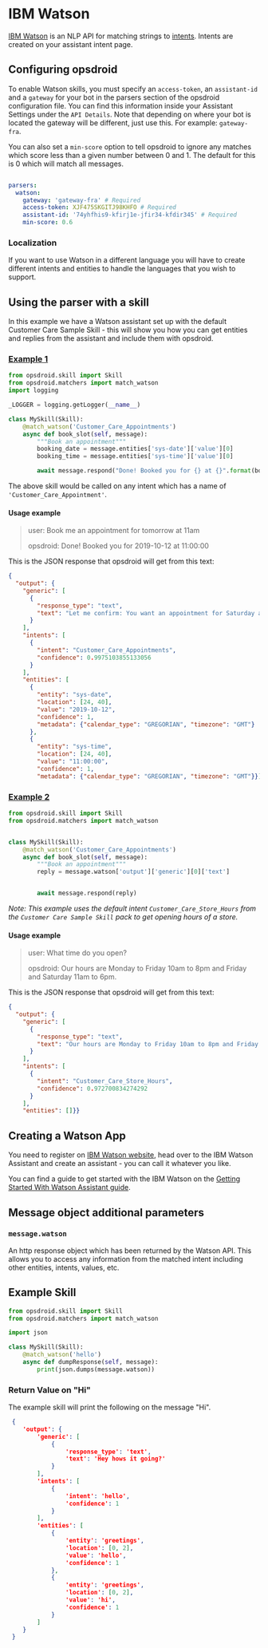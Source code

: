 # IBM Watson

[IBM Watson](https://www.ibm.com/watson) is an NLP API for matching strings to [intents](https://cloud.ibm.com/docs/services/assistant?topic=assistant-intents). Intents are created on your assistant intent page.

## Configuring opsdroid

To enable Watson skills, you must specify an `access-token`, an `assistant-id` and a `gateway` for your bot in the parsers section of the opsdroid configuration file.
You can find this information inside your Assistant Settings under the `API Details`. Note that depending on where your bot is located the gateway will be different, just use this. For example: `gateway-fra`.

You can also set a `min-score` option to tell opsdroid to ignore any matches which score less than a given number between 0 and 1. The default for this is 0 which will match all messages.

```yaml

parsers:
  watson:
    gateway: 'gateway-fra' # Required
    access-token: XJF475SKGITJ98KHFO # Required
    assistant-id: '74yhfhis9-kfirj1e-jfir34-kfdir345' # Required
    min-score: 0.6
```

### Localization

If you want to use Watson in a different language you will have to create different intents and entities to handle the languages that you wish to support.

## Using the parser with a skill

In this example we have a Watson assistant set up with the default Customer Care Sample Skill - this will show you how you can get entities and replies from the assistant and include them with opsdroid.

### [Example 1](#example1)

```python
from opsdroid.skill import Skill
from opsdroid.matchers import match_watson
import logging

_LOGGER = logging.getLogger(__name__)

class MySkill(Skill):
    @match_watson('Customer_Care_Appointments')
    async def book_slot(self, message):
        """Book an appointment"""
        booking_date = message.entities['sys-date']['value'][0]
        booking_time = message.entities['sys-time']['value'][0]

        await message.respond("Done! Booked you for {} at {}".format(booking_date, booking_time))
```

The above skill would be called on any intent which has a name of `'Customer_Care_Appointment'`.

#### Usage example

> user: Book me an appointment for tomorrow at 11am
>
> opsdroid: Done! Booked you for 2019-10-12 at 11:00:00

This is the JSON response that opsdroid will get from this text:

```json
{
  "output": {
    "generic": [
      {
        "response_type": "text",
        "text": "Let me confirm: You want an appointment for Saturday at 11 AM. Is this correct?"
      }
    ],
    "intents": [
      {
        "intent": "Customer_Care_Appointments",
        "confidence": 0.9975103855133056
      }
    ],
    "entities": [
      {
        "entity": "sys-date",
        "location": [24, 40],
        "value": "2019-10-12",
        "confidence": 1,
        "metadata": {"calendar_type": "GREGORIAN", "timezone": "GMT"}
      },
      {
        "entity": "sys-time",
        "location": [24, 40],
        "value": "11:00:00",
        "confidence": 1,
        "metadata": {"calendar_type": "GREGORIAN", "timezone": "GMT"}}]}}
```

### [Example 2](#example2)

```python
from opsdroid.skill import Skill
from opsdroid.matchers import match_watson


class MySkill(Skill):
    @match_watson('Customer_Care_Appointments')
    async def book_slot(self, message):
        """Book an appointment"""
        reply = message.watson['output']['generic'][0]['text']


        await message.respond(reply)
```

_Note: This example uses the default intent `Customer_Care_Store_Hours` from the `Customer Care Sample Skill` pack to get opening hours of a store._

#### Usage example

> user: What time do you open?
>
> opsdroid: Our hours are Monday to Friday 10am to 8pm and Friday and Saturday 11am to 6pm.

This is the JSON response that opsdroid will get from this text:

```json
{
  "output": {
    "generic": [
      {
        "response_type": "text",
        "text": "Our hours are Monday to Friday 10am to 8pm and Friday and Saturday 11am to 6pm."
      }
    ],
    "intents": [
      {
        "intent": "Customer_Care_Store_Hours",
        "confidence": 0.972700834274292
      }
    ],
    "entities": []}}
```

## Creating a Watson App

You need to register on [IBM Watson website](https://www.ibm.com/), head over to the IBM Watson Assistant and create an assistant - you can call it whatever you like.

You can find a guide to get started with the IBM Watson on the [Getting Started With Watson Assistant guide](https://cloud.ibm.com/docs/services/assistant?topic=assistant-getting-started).


## Message object additional parameters

### `message.watson`

An http response object which has been returned by the Watson API. This allows you to access any information from the matched intent including other entities, intents, values, etc.


## Example Skill

```python
from opsdroid.skill import Skill
from opsdroid.matchers import match_watson

import json

class MySkill(Skill):
    @match_watson('hello')
    async def dumpResponse(self, message):
        print(json.dumps(message.watson))
```

### Return Value on "Hi"

The example skill will print the following on the message "Hi".

```json
 {
    'output': {
        'generic': [
            {
                'response_type': 'text',
                'text': 'Hey hows it going?'
            }
        ],
        'intents': [
            {
                'intent': 'hello',
                'confidence': 1
            }
        ],
        'entities': [
            {
                'entity': 'greetings',
                'location': [0, 2],
                'value': 'hello',
                'confidence': 1
            },
            {
                'entity': 'greetings',
                'location': [0, 2],
                'value': 'hi',
                'confidence': 1
            }
        ]
    }
 }
```
